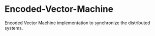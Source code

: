# Encoded-Vector-Machine
Encoded Vector Machine implementation to synchronize the distributed systems.  
